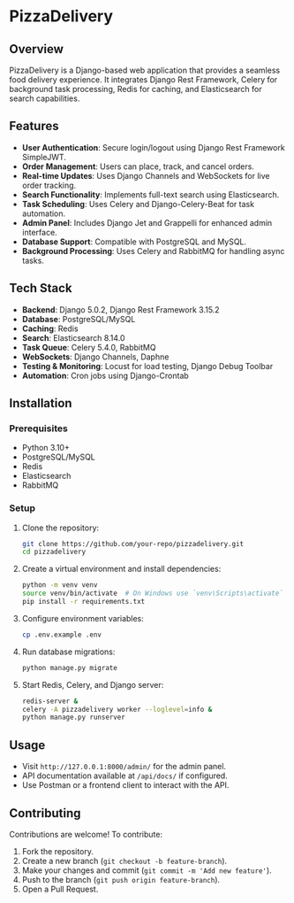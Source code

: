 # PizzaDelivery

## Overview
PizzaDelivery is a Django-based web application that provides a seamless food delivery experience. It integrates Django Rest Framework, Celery for background task processing, Redis for caching, and Elasticsearch for search capabilities.

## Features
- **User Authentication**: Secure login/logout using Django Rest Framework SimpleJWT.
- **Order Management**: Users can place, track, and cancel orders.
- **Real-time Updates**: Uses Django Channels and WebSockets for live order tracking.
- **Search Functionality**: Implements full-text search using Elasticsearch.
- **Task Scheduling**: Uses Celery and Django-Celery-Beat for task automation.
- **Admin Panel**: Includes Django Jet and Grappelli for enhanced admin interface.
- **Database Support**: Compatible with PostgreSQL and MySQL.
- **Background Processing**: Uses Celery and RabbitMQ for handling async tasks.

## Tech Stack
- **Backend**: Django 5.0.2, Django Rest Framework 3.15.2
- **Database**: PostgreSQL/MySQL
- **Caching**: Redis
- **Search**: Elasticsearch 8.14.0
- **Task Queue**: Celery 5.4.0, RabbitMQ
- **WebSockets**: Django Channels, Daphne
- **Testing & Monitoring**: Locust for load testing, Django Debug Toolbar
- **Automation**: Cron jobs using Django-Crontab

## Installation
### Prerequisites
- Python 3.10+
- PostgreSQL/MySQL
- Redis
- Elasticsearch
- RabbitMQ

### Setup
1. Clone the repository:
   ```sh
   git clone https://github.com/your-repo/pizzadelivery.git
   cd pizzadelivery
   ```
2. Create a virtual environment and install dependencies:
   ```sh
   python -m venv venv
   source venv/bin/activate  # On Windows use `venv\Scripts\activate`
   pip install -r requirements.txt
   ```
3. Configure environment variables:
   ```sh
   cp .env.example .env
   ```
4. Run database migrations:
   ```sh
   python manage.py migrate
   ```
5. Start Redis, Celery, and Django server:
   ```sh
   redis-server &
   celery -A pizzadelivery worker --loglevel=info &
   python manage.py runserver
   ```

## Usage
- Visit `http://127.0.0.1:8000/admin/` for the admin panel.
- API documentation available at `/api/docs/` if configured.
- Use Postman or a frontend client to interact with the API.

## Contributing
Contributions are welcome! To contribute:
1. Fork the repository.
2. Create a new branch (`git checkout -b feature-branch`).
3. Make your changes and commit (`git commit -m 'Add new feature'`).
4. Push to the branch (`git push origin feature-branch`).
5. Open a Pull Request.
